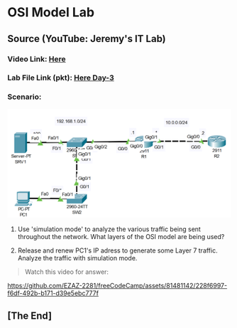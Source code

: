 # OSI Model Lab
## Source (YouTube: Jeremy's IT Lab)
### Video Link: [Here](https://youtu.be/7nmYoL0t2tU?si=XRslb4Z6ywR0OgAH)
### Lab File Link (pkt): [Here Day-3](https://mega.nz/file/3xZQCJKD#2pjtg66QLlsiC6nOAPBuF7XFzwo0yhQwgcc30dnI4P8)
### Scenario:
![](../images/ebaryb.PNG)


1. Use 'simulation mode' to analyze the various traffic being sent throughout the network. What layers of the OSI model are being used?

2. Release and renew PC1's IP adress to generate some Layer 7 traffic. Analyze the traffic with simulation mode.

> Watch this video for answer:  

https://github.com/EZAZ-2281/freeCodeCamp/assets/81481142/228f6997-f6df-492b-b171-d39e5ebc777f


## **[The End]**



